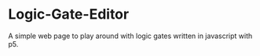 # Logic-Gate-Editor
A simple web page to play around with logic gates written in javascript with p5.
